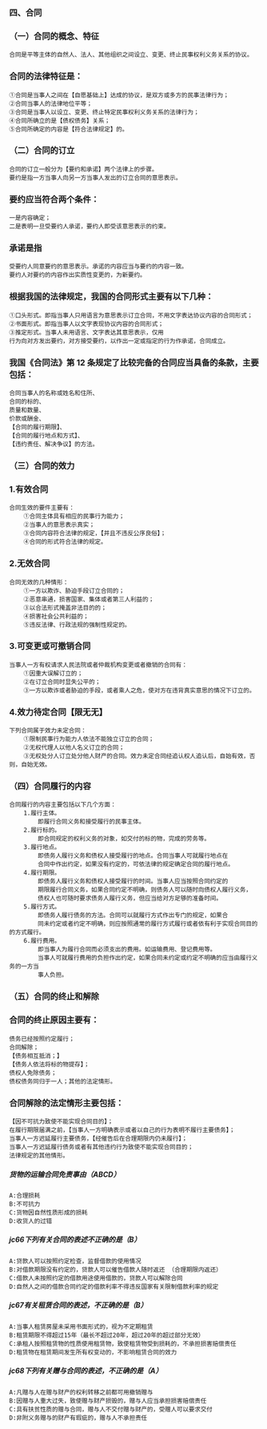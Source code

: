 ### 四、合同
### （一）合同的概念、特征
    合同是平等主体的自然人、法人、其他组织之间设立、变更、终止民事权利义务关系的协议。
    
### 合同的法律特征是：
    ①合同是当事人之间在【自愿基础上】达成的协议，是双方或多方的民事法律行为；
    ②合同当事人的法律地位平等；
    ③合同是当事人以设立、变更、终止特定民事权利义务关系的法律行为；
    ④合同所确立的是【债权债务】关系；
    ⑤合同所确定的内容是【符合法律规定】的。
    
### （二）合同的订立
    合同的订立一般分为【要约和承诺】两个法律上的步骤。
    要约是指一方当事人向另一方当事人发出的订立合同的意思表示。
    
### 要约应当符合两个条件：
    一是内容确定；
    二是表明一旦受要约人承诺，要约人即受该意思表示的约束。
    
### 承诺是指
    受要约人同意要约的意思表示。承诺的内容应当与要约的内容一致。
    要约人对要约的内容作出实质性变更的，为新要约。
    
### 根据我国的法律规定，我国的合同形式主要有以下几种：
    ①口头形式。即指当事人只用语言为意思表示订立合同，不用文字表达协议内容的合同形式；
    ②书面形式。即指当事人以文字表现协议内容的合同形式；
    ③推定形式。当事人未用语言、文字表达其意思表示，仅用
    行为向对方发出要约，对方接受要约，以作出一定或指定的行为作承诺，合同成立。

### 我国《合同法》第 12 条规定了比较完备的合同应当具备的条款，主要包括：
    合同当事人的名称或姓名和住所、
    合同的标的、
    质量和数量、
    价款或酬金、
    【合同的履行期限】、
    【合同的履行地点和方式】、
    【违约责任、解决争议】的方法。

### （三）合同的效力
### 1.有效合同
    合同生效的要件主要有：
        ①合同主体具有相应的民事行为能力；
        ②当事人的意思表示真实；
        ③合同内容符合法律的规定，【并且不违反公序良俗】；
        ④合同的形式符合法律的规定。
    
### 2.无效合同
    合同无效的几种情形：
        ①一方以欺诈、胁迫手段订立合同的；
        ②恶意串通，损害国家、集体或者第三人利益的；
        ③以合法形式掩盖非法目的的；
        ④损害社会公共利益的；
        ⑤违反法律、行政法规的强制性规定的。
        
### 3.可变更或可撤销合同
    当事人一方有权请求人民法院或者仲裁机构变更或者撤销的合同有：
        ①因重大误解订立的；
        ②在订立合同时显失公平的；
        ③一方以欺诈或者胁迫的手段，或者乘人之危，使对方在违背真实意思的情况下订立的。
    
### 4.效力待定合同【限无无】
    下列合同属于效力未定合同：
        ①限制民事行为能力人依法不能独立订立的合同；
        ②无权代理人以他人名义订立的合同；
        ③无权处分人订立处分他人财产的合同。效力未定合同经追认权人追认后，自始有效，否则，自始无效。

### （四）合同履行的内容
    合同履行的内容主要包括以下几个方面：
        1.履行主体。
            即履行合同义务和接受履行的民事主体。
        2.履行标的。
            即合同规定的权利义务的对象，如交付的标的物，完成的劳务等。
        3.履行地点。
            即债务人履行义务和债权人接受履行的地点。合同当事人可就履行地点在
            合同中作出约定，如果没有约定的，可依法律的规定确定合同的履行地点。
        4.履行期限。
            即债务人履行义务和债权人接受履行的时间。当事人应当按照合同约定的
            期限履行合同义务，如果合同约定不明确，则债务人可以随时向债权人履行义务，
            债权人也可随时要求债务人履行义务，但应当给对方足够的准备时间。
        5.履行方式。
            即债务人履行债务的方法。合同可以就履行方式作出专门的规定，如果合
            同未约定或者约定不明确，则应按照通常的履行方式履行或者依有利于实现合同目的的方式履行。
        6.履行费用。
            即当事人为履行合同而必须支出的费用。如运输费用、登记费用等。
            当事人可就履行费用的负担作出约定，如果合同未约定或约定不明确的应当由履行义务的一方当
            事人负担。
            
### （五）合同的终止和解除
### 合同的终止原因主要有：
    债务已经按照约定履行；
    合同解除；
    【债务相互抵消；】
    【债务人依法将标的物提存】；
    债权人免除债务；
    债权债务同归于一人；其他的法定情形。

### 合同解除的法定情形主要包括：
    【因不可抗力致使不能实现合同目的】；
    在履行期限届满之前，【当事人一方明确表示或者以自己的行为表明不履行主要债务】；
    当事人一方迟延履行主要债务，【经催告后在合理期限内仍未履行】；
    当事人一方迟延履行债务或者有其他违约行为致使不能实现合同目的；
    法律规定的其他情形。

##### 货物的运输合同免责事由（ABCD）
    A:合理损耗
    B:不可抗力
    C:货物因自然性质形成的损耗
    D:收货人的过错

##### jc66下列有关合同的表述不正确的是（B）
    A:贷款人可以按照约定检查，监督借款的使用情况
    B:对借款期限没有约定的，贷款人可以催告借款人随时返还 （合理期限内返还）
    C:借款人未按照约定的借款用途使用借款的，贷款人可以解除合同
    D:自然人之间的借款合同约定的借款利率不得违反国家有关限制借款利率的规定

##### jc67有关租赁合同的表述，不正确的是（B）
    A:当事人租赁房屋未采用书面形式的，视为不定期租赁
    B:租赁期限不得超过15年（最长不超过20年，超过20年的超过部分无效）
    C:承租人按照租赁物的性质使用租赁物，致使租赁物受到损耗的，不承担损害赔偿责任
    D:租赁物在租赁期间发生所有权变动的，不影响租赁合同的效力
         
##### jc68下列有关赠与合同的表述，不正确的是（A）
    A:凡赠与人在赠与财产的权利转移之前都可用撤销赠与
    B:因赠与人重大过失，致使赠与财产损毁的，赠与人应当承担损害赔偿责任
    C:具有扶贫性质的赠与合同，赠与人不交付赠与财产的，受赠人可以要求交付
    D:非附义务赠与的财产有瑕疵的，赠与人不承担责任
    
